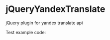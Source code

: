 jQueryYandexTranslate
=====================

jQuery plugin for yandex translate api

Test example code:


<script type="text/javascript" src="yaTranslate.js"></script>
<script type="text/javascript">
/*<![CDATA[*/

jQuery(function($) {
	var settings = {
		srclang: 'ru',                                // source language
		dstlang: 'en,fr',                             // destination languages, comma separated list
		apikey: 'api_key_you_can_get_on_yandex_site', // http://api.yandex.ru/key/form.xml?service=trnsl
	};

	jQuery(".textelements").yaTranslate(settings);
});

/*]]>*/
</script>

